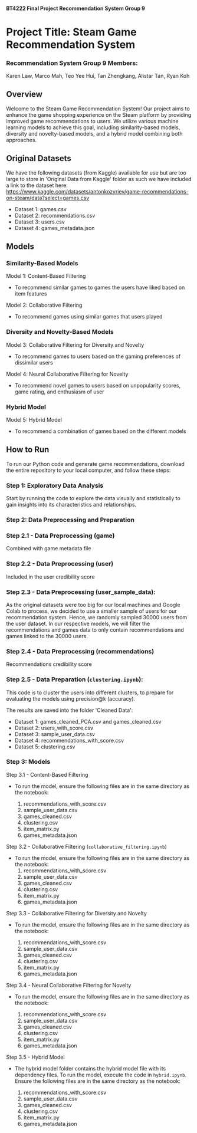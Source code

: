 #### BT4222 Final Project Recommendation System Group 9

# Project Title: Steam Game Recommendation System

### Recommendation System Group 9 Members:

Karen Law,
Marco Mah,
Teo Yee Hui,
Tan Zhengkang,
Alistar Tan,
Ryan Koh

## Overview

Welcome to the Steam Game Recommendation System! Our project aims to enhance the game shopping experience on the Steam platform by providing improved game recommendations to users. We utilize various machine learning models to achieve this goal, including similarity-based models, diversity and novelty-based models, and a hybrid model combining both approaches.

## Original Datasets 

We have the following datasets (from Kaggle) available for use but are too large to store in 'Original Data from Kaggle' folder as such we have included a link to the dataset here: https://www.kaggle.com/datasets/antonkozyriev/game-recommendations-on-steam/data?select=games.csv <br />

- Dataset 1: games.csv <br />
- Dataset 2: recommendations.csv <br />
- Dataset 3: users.csv <br />
- Dataset 4: games_metadata.json <br/>

## Models

### Similarity-Based Models

Model 1: Content-Based Filtering <br />

- To recommend similar games to games the users have liked based on item features <br />

Model 2: Collaborative Filtering <br />

- To recommend games using similar games that users played <br />

### Diversity and Novelty-Based Models

Model 3: Collaborative Filtering for Diversity and Novelty <br />

- To recommend games to users based on the gaming preferences of dissimilar users <br />

Model 4: Neural Collaborative Filtering for Novelty <br />

- To recommend novel games to users based on unpopularity scores, game rating, and enthusiasm of user  <br />

### Hybrid Model

Model 5: Hybrid Model <br />

- To recommend a combination of games based on the different models

## How to Run

To run our Python code and generate game recommendations, download the entire repository to your local computer, and follow these steps: <br />

### Step 1: Exploratory Data Analysis

Start by running the code to explore the data visually and statistically to gain insights into its characteristics and relationships. <br />

### Step 2: Data Preprocessing and Preparation

### Step 2.1 - Data Preprocessing (game) 
Combined with game metadata file 

### Step 2.2 - Data Preprocessing (user)

Included in the user credibility score 

### Step 2.3 - Data Preprocessing (user_sample_data): 

As the original datasets were too big for our local machines and Google Colab to process, we decided to use a smaller sample of users
for our recommendation system. Hence, we randomly sampled 30000 users from the user dataset. In our respective models, we will filter the recommendations and games data to only contain recommendations and games linked to the 30000 users. 

### Step 2.4 - Data Preprocessing (recommendations) 

Recommendations credibility score

### Step 2.5 - Data Preparation (`clustering.ipynb`): 

This code is to cluster the users into different clusters, to prepare for evaluating the models using precision@k (accuracy).

The results are saved into the folder 'Cleaned Data': 

- Dataset 1: games_cleaned_PCA.csv and games_cleaned.csv 
- Dataset 2: users_with_score.csv 
- Dataset 3: sample_user_data.csv
- Dataset 4: recommendations_with_score.csv
- Dataset 5: clustering.csv 

### Step 3: Models

Step 3.1 - Content-Based Filtering

- To run the model, ensure the following files are in the same directory as the notebook:

   1. recommendations_with_score.csv
   2. sample_user_data.csv
   3. games_cleaned.csv
   4. clustering.csv
   5. item_matrix.py
   6. games_metadata.json

Step 3.2 - Collaborative Filtering (`collaborative_filtering.ipynb`) 

- To run the model, ensure the following files are in the same directory as the notebook:
  1. recommendations_with_score.csv
  2. sample_user_data.csv
  3. games_cleaned.csv
  4. clustering.csv
  5. item_matrix.py
  6. games_metadata.json
    

Step 3.3 - Collaborative Filtering for Diversity and Novelty 

- To run the model, ensure the following files are in the same directory as the notebook:

  1. recommendations_with_score.csv
  2. sample_user_data.csv
  3. games_cleaned.csv
  4. clustering.csv
  5. item_matrix.py
  6. games_metadata.json


Step 3.4 - Neural Collaborative Filtering for Novelty <br />

- To run the model, ensure the following files are in the same directory as the notebook:

  1. recommendations_with_score.csv
  2. sample_user_data.csv
  3. games_cleaned.csv
  4. clustering.csv
  5. item_matrix.py
  6. games_metadata.json

Step 3.5 - Hybrid Model 

- The hybrid model folder contains the hybrid model file with its dependency files. To run the model, execute the code in `hybrid.ipynb`. Ensure the following files are in the same directory as the notebook:

  1. recommendations_with_score.csv
  2. sample_user_data.csv
  3. games_cleaned.csv
  4. clustering.csv
  5. item_matrix.py
  6. games_metadata.json


